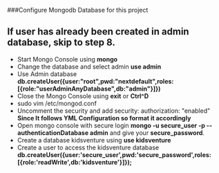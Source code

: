 ###Configure Mongodb Database for this project
## If user has already been created in admin database, skip to step 8.
* Start Mongo Console using **mongo**
* Change the database and select admin **use admin**
* Use Admin database **db.createUser({user:"root",pwd:"nextdefault",roles:[{role:"userAdminAnyDatabase",db:"admin"}]})**
* Close the Mongo Console using **exit** or **Ctrl^D**
* sudo vim /etc/mongod.conf
* Uncomment the security and add security: authorization: "enabled" **Since It follows YML Configuration so format it accordingly**
* Open mongo console with secure login **mongo -u secure_user -p --authenticationDatabase admin** and give your **secure_password**.
* Create a database kidsventure using **use kidsventure**
* Create a user to access the kidsventure database **db.createUser({user:'secure_user',pwd:'secure_password',roles:[{role:'readWrite',db:'kidsventure'}]});**